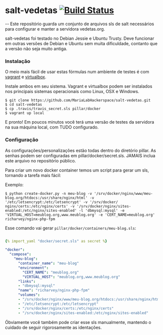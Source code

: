 # salt-vedetas [![Build Status](https://travis-ci.org/MariaLabHackerspace/salt-vedetas.svg?branch=master)](https://travis-ci.org/MariaLabHackerspace/salt-vedetas)
--
Este repositório guarda um conjunto de arquivos sls de salt necessários para configurar e manter a servidora vedetas.org.

salt-vedetas foi testado no Debian Jessie e Ubuntu Trusty. Deve funcionar em outras versões de Debian e Ubuntu sem muita dificuldade, contanto que a versão não seja muito antiga. 

### Instalação

O meio mais fácil de usar estas fórmulas num ambiente de testes é com [vagrant](https://www.vagrantup.com/) e [virtualbox](https://www.virtualbox.org/).

Instale ambos em seu sistema. Vagrant e virtualbox podem ser instalados nos principais sistemas operacionais como Linux, OSX e Windows. 

    $ git clone https://github.com/MariaLabHackerspace/salt-vedetas.git
    $ cd salt-vedetas
    $ cp .travis/travis_secret.sls pillar/docker
    $ vagrant up local

E pronto! Em poucos minutos você terá uma versão de testes da servidora na sua máquina local, com TUDO configurado.

### Configuração

As configurações/personalizações estão todas dentro do diretório pillar. As senhas podem ser configuradas em pillar/docker/secret.sls. JAMAIS inclua este arquivo no repositório público.

Para criar um novo docker container temos um script para gerar um sls, tornando a tarefa mais fácil:

Exemplo:

    $ python create-docker.py -n meu-blog -v '/srv/docker/nginx/www/meu-blog.org/htdocs:/usr/share/nginx/html' -v '/etc/letsencrypt:/etc/letsencrypt' -v '/srv/docker/
    nginx/certs:/etc/nginx/certs' -v '/srv/docker/nginx/sites-enabled:/etc/nginx/sites-enabled' -l 'dbmysql:mysql' -e 'VIRTUAL_HOST=meublog.org,www.meublog.org' -e 'CERT_NAME=meublog.org' richarvey/nginx-php-fpm

Esse comando vai gerar `pillar/docker/containers/meu-blog.sls`:

```yaml

{% import_yaml "docker/secret.sls" as secret %}

"docker":
  "compose":
    "meu-blog":
      "container_name": "meu-blog"
      "environment":
        "CERT_NAME": "meublog.org"
        "VIRTUAL_HOST": "meublog.org,www.meublog.org"
      "links":
      - "dbmysql:mysql"
      "name": "richarvey/nginx-php-fpm"
      "volumes":
      - "/srv/docker/nginx/www/meu-blog.org/htdocs:/usr/share/nginx/html"
      - "/etc/letsencrypt:/etc/letsencrypt"
      - "/srv/docker/nginx/certs:/etc/nginx/certs"
      - "/srv/docker/nginx/sites-enabled:/etc/nginx/sites-enabled"
```

Óbviamente você também pode criar esse sls manualmente, mantendo o cuidado de seguir rigorosamente as identações. 
